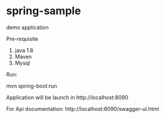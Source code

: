 # spring-sample

demo application

Pre-requisite

 1) java 1.8
 2) Maven
 3) Mysql 

Run:

 mvn spring-boot:run
 
 
 Application will be launch in http://localhost:8090
 
 For Api documentation: http://localhost:8090/swagger-ui.html
